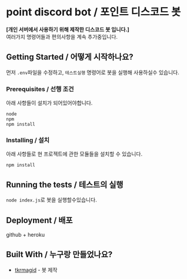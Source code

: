 # point discord bot / 포인트 디스코드 봇

**[개인 서버에서 사용하기 위해 제작한 디스코드 봇 입니다.]**  
여러가지 명령어들과 편의사항을 계속 추가중입니다.

## Getting Started / 어떻게 시작하나요?

먼저 `.env`파일을 수정하고, `테스트실행` 명령어로 봇을 실행해 사용하실수 있습니다.

### Prerequisites / 선행 조건

아래 사항들이 설치가 되어있어야합니다.

```
node
npm
npm install
```

### Installing / 설치

아래 사항들로 현 프로젝트에 관한 모듈들을 설치할 수 있습니다.

```
npm install
```

## Running the tests / 테스트의 실행

`node index.js`로 봇을 실행할수있습니다.

## Deployment / 배포

github + heroku

## Built With / 누구랑 만들었나요?

* [tkrmagid](https://github.com/asd10384) - 봇 제작
